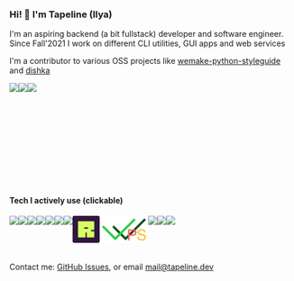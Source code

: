 ### Hi! 👋 I'm Tapeline (Ilya)

I'm an aspiring backend (a bit fullstack) developer and software engineer. Since Fall'2021 I work on different CLI utilities, GUI apps and web services

I'm a contributor to various OSS projects like [wemake-python-styleguide](https://github.com/wemake-services/wemake-python-styleguide) and [dishka](https://github.com/reagento/dishka)

<div style="display: flex; width: 100%">
<img style="height: 180px" src="http://github-profile-summary-cards.vercel.app/api/cards/profile-details?username=Tapeline&theme=transparent"/>
<img style="height: 180px" src="http://github-profile-summary-cards.vercel.app/api/cards/repos-per-language?username=Tapeline&theme=transparent"/>
<img src="https://streak-stats.demolab.com/?user=Tapeline&theme=github-dark-blue&border=none&stroke=2e343b&currStreakLabel=77909c&sideLabels=77909c&card_height=180"/>
</div>

#### Tech I actively use (clickable)

<div style="display: flex;">
<a href="https://python.org"><img src="https://cdn.jsdelivr.net/gh/devicons/devicon@latest/icons/python/python-original.svg" style="width: 48px"/></a>
<a href="https://pytest.org"><img src="https://cdn.jsdelivr.net/gh/devicons/devicon@latest/icons/pytest/pytest-original-wordmark.svg" width="48"/></a>
<a href="https://djangoproject.com"><img src="https://static.djangoproject.com/img/icon-touch.e4872c4da341.png" width="48"/></a>
<a href="https://docker.com"><img src="https://cdn.jsdelivr.net/gh/devicons/devicon@latest/icons/docker/docker-original.svg" width="48"/></a>
<a href="https://dev.java"><img src="https://cdn.jsdelivr.net/gh/devicons/devicon@latest/icons/java/java-plain.svg" width="48" /></a>
<a href="https://litestar.dev"><img src="https://litestar.dev/_static/logo.svg" width="48"/></a>
<a href="https://postgresql.org"><img src="https://cdn.jsdelivr.net/gh/devicons/devicon@latest/icons/postgresql/postgresql-original.svg" width="48"/></a>
<a href="https://github.com/astral-sh/ruff/"><img src="https://github.com/astral-sh/ruff/blob/main/docs/assets/ruff-favicon.png" width="48"/></a>
<a href="https://github.com/wemake-services/wemake-python-styleguide/"><img src="https://raw.githubusercontent.com/wemake-services/wemake-python-styleguide/master/docs/_static/logo.png" height="48"/></a>
<a href="https://github.com/reagento/dishka/"><img src="https://avatars.githubusercontent.com/u/123208516" height="48"/></a>
<a href="https://mypy-lang.org/"><img src="https://matangover.gallerycdn.vsassets.io/extensions/matangover/mypy/0.4.1/1733578029898/Microsoft.VisualStudio.Services.Icons.Default" height="48"></a>
<a href="https://niisi.ru/kumir"><img src="https://alt-gnome.wiki/kumir/kumir-logo.svg" height="48"></a>
</div>
<br>

Contact me: [GitHub Issues](https://github.com/Tapeline/Tapeline/issues), or email [mail@tapeline.dev](mailto:mail@tapeline.dev)
